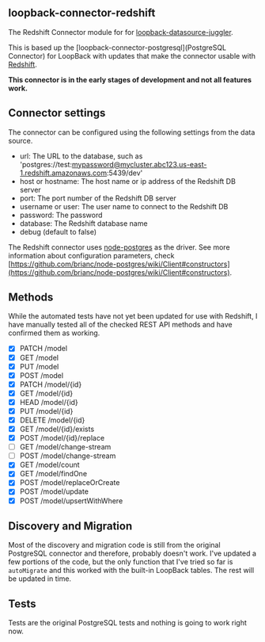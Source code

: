 ## loopback-connector-redshift
The Redshift Connector module for for [loopback-datasource-juggler](http://docs.strongloop.com/loopback-datasource-juggler/).

This is based up the [loopback-connector-postgresql](PostgreSQL Connector) for LoopBack with updates
that make the connector usable with [Redshift](http://docs.aws.amazon.com/redshift/latest/mgmt/welcome.html).

**This connector is in the early stages of development and not all features work.** 

## Connector settings

The connector can be configured using the following settings from the data source.
* url: The URL to the database, such as 'postgres://test:mypassword@mycluster.abc123.us-east-1.redshift.amazonaws.com:5439/dev'
* host or hostname: The host name or ip address of the Redshift DB server
* port: The port number of the Redshift DB server
* username or user: The user name to connect to the Redshift DB
* password: The password
* database: The Redshift database name
* debug (default to false)

The Redshift connector uses [node-postgres](https://github.com/brianc/node-postgres) as the driver. See more
information about configuration parameters, check [https://github.com/brianc/node-postgres/wiki/Client#constructors](https://github.com/brianc/node-postgres/wiki/Client#constructors).

## Methods

While the automated tests have not yet been updated for use with Redshift, I have
manually tested all of the checked REST API methods and have confirmed them as working.

- [x] PATCH /model
- [x] GET /model
- [x] PUT /model
- [x] POST /model
- [x] PATCH /model/{id}
- [x] GET /model/{id}
- [x] HEAD /model/{id}
- [x] PUT /model/{id}
- [x] DELETE /model/{id}
- [x] GET /model/{id}/exists
- [x] POST /model/{id}/replace
- [ ] GET /model/change-stream
- [ ] POST /model/change-stream
- [x] GET /model/count
- [x] GET /model/findOne
- [x] POST /model/replaceOrCreate
- [x] POST /model/update
- [x] POST /model/upsertWithWhere

## Discovery and Migration

Most of the discovery and migration code is still from the original PostgreSQL connector and
therefore, probably doesn't work. I've updated a few portions of the code, but 
the only function that I've tried so far is `autoMigrate` 
and this worked with the built-in LoopBack tables. The rest will be updated in time.

## Tests

Tests are the original PostgreSQL tests and nothing is going to work right now.
